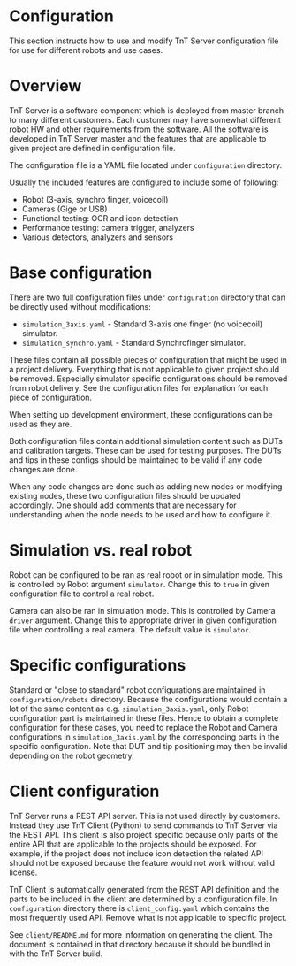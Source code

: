 # Configuration

This section instructs how to use and modify TnT Server configuration file for use
for different robots and use cases.

# Overview

TnT Server is a software component which is deployed from master branch to many different customers.
Each customer may have somewhat different robot HW and other requirements from the software.
All the software is developed in TnT Server master and the features that are applicable to given
project are defined in configuration file.

The configuration file is a YAML file located under `configuration` directory.

Usually the included features are configured to include some of following:

- Robot (3-axis, synchro finger, voicecoil)
- Cameras (Gige or USB)
- Functional testing: OCR and icon detection
- Performance testing: camera trigger, analyzers
- Various detectors, analyzers and sensors

# Base configuration

There are two full configuration files under `configuration` directory that can be directly used without modifications:

- `simulation_3axis.yaml` - Standard 3-axis one finger (no voicecoil) simulator.
- `simulation_synchro.yaml` - Standard Synchrofinger simulator.

These files contain all possible pieces of configuration that might be used in a project delivery.
Everything that is not applicable to given project should be removed. Especially simulator specific configurations
should be removed from robot delivery. See the configuration files for explanation for each piece of configuration.

When setting up development environment, these configurations can be used as they are.

Both configuration files contain additional simulation content such as DUTs and calibration targets.
These can be used for testing purposes. The DUTs and tips in these configs should be maintained to be
valid if any code changes are done.

When any code changes are done such as adding new nodes or modifying existing nodes, these two
configuration files should be updated accordingly. One should add comments that are necessary for
understanding when the node needs to be used and how to configure it.

# Simulation vs. real robot

Robot can be configured to be ran as real robot or in simulation mode. This is controlled by Robot argument `simulator`.
Change this to `true` in given configuration file to control a real robot.

Camera can also be ran in simulation mode. This is controlled by Camera `driver` argument. Change this to appropriate
driver in given configuration file when controlling a real camera. The default value is `simulator`.

# Specific configurations

Standard or "close to standard" robot configurations are maintained in `configuration/robots` directory.
Because the configurations would contain a lot of the same content as e.g. `simulation_3axis.yaml`, only Robot configuration
part is maintained in these files. Hence to obtain a complete configuration for these cases, you need to replace the
Robot and Camera configurations in `simulation_3axis.yaml` by the corresponding parts in the specific configuration.
Note that DUT and tip positioning may then be invalid depending on the robot geometry.

# Client configuration

TnT Server runs a REST API server. This is not used directly by customers. Instead they use TnT Client (Python) to
send commands to TnT Server via the REST API. This client is also project specific because only parts of the
entire API that are applicable to the projects should be exposed. For example, if the project does not include
icon detection the related API should not be exposed because the feature would not work without valid license.

TnT Client is automatically generated from the REST API definition and the parts to be included in the client
are determined by a configuration file. In `configuration` directory there is `client_config.yaml` which contains
the most frequently used API. Remove what is not applicable to specific project.

See `client/README.md` for more information on generating the client. The document is contained in that directory
because it should be bundled in with the TnT Server build.
